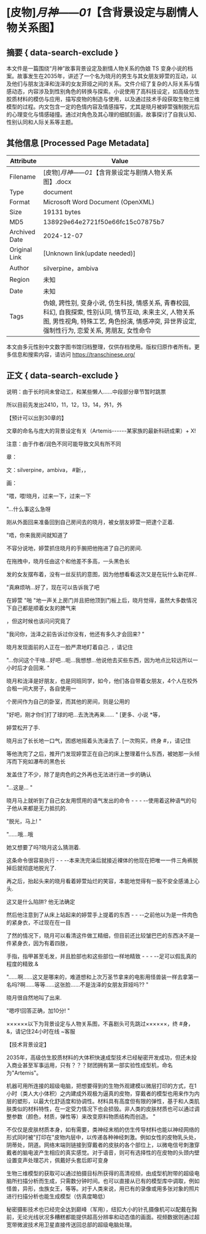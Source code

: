 # [皮物]_月神_——_01_【含背景设定与剧情人物关系图】



## 摘要  { data-search-exclude }

<!-- tcd_abstract -->
本文件是一篇围绕“月神”故事背景设定及剧情人物关系的伪娘 TS 变身小说的档案。故事发生在2035年，讲述了一个名为晓月的男生与其女朋友婷萱的互动，以及他们与朋友泷泽和泷泽的女友菲娅之间的关系。文件介绍了复杂的人际关系与情感动态，内容涉及到性别角色的转换与探索。小说使用了高科技设定，如高级仿生胶质材料的模仿与应用，描写皮物的制造与使用，以及通过技术手段获取生物三维模型的过程。内文包含一定的色情内容及情感描写，尤其是晓月被婷萱强制脱光后的心理变化与情感碰撞。通过对角色及其心理的细腻刻画，故事探讨了自我认知、性别认同和人际关系等主题。

<!-- tcd_abstract_end -->

## 其他信息 [Processed Page Metadata]

| Attribute       | Value                                  |
|-----------------|----------------------------------------|
| Filename        | [皮物]_月神_——_01_【含背景设定与剧情人物关系图】.docx                             |
| Type            | document                                 |
| Format          | Microsoft Word Document (OpenXML)                               |
| Size            | 19131 bytes                           |
| MD5             | 138929e64e2721f50e66fc15c07875b7                                  |
| Archived Date   | 2024-12-07                             |
| Original Link   | [Unknown link(update needed)]                         |
| Author          | silverpine，ambiva                               |
| Region          | 未知                               |
| Date            | 未知                                 |
| Tags            | 伪娘, 跨性别, 变身小说, 仿生科技, 情感关系, 青春校园, 科幻, 自我探索, 性别认同, 情节互动, 未来主义, 人物关系图, 男性视角, 特殊工艺, 角色扮演, 情感冲突, 异世界设定, 强制性行为, 恋爱关系, 男朋友, 女性命令                                 |

本文由多元性别中文数字图书馆归档整理，仅供存档使用。版权归原作者所有。更多信息和搜索内容，请访问 <https://transchinese.org/>


## 正文 { data-search-exclude }

<!-- tcd_main_text -->
说明：由于长时间未曾动工，和某些懒人......中段部分章节暂时跳票

所以目前先发出2410，11，12，13，14，外1，外

【预计可以出到30章的】

文章的命名与庞大的背景设定有关（Artemis------某家族的最新科研成果）+ X!

注意：由于作者/润色不同可能导致文风有所不同

章：

文：silverpine，ambiva， #新，，

画：

 "喂，喂!晓月，过来一下，过来一下

 "...什么事这么急呀

刚从外面回来准备回到自己房间去的晓月，被女朋友婷萱一把逮个正着.

 "唔，你来我房间就知道了

不容分说地，婷萱抓住晓月的手腕把他拖进了自己的房间.

在拖拽中，晓月任由这个和他差不多高，一头黑色长

发的女友摆布着，没有一丝反抗的意图，因为他想看看这次又是在玩什么新花样..

 "真麻烦呐...好了，现在可以告诉我了吧

在婷萱 "啪 "地一声关上房门并且把他顶到门板上后，晓月觉得，虽然大多数情况下自己都是顺着女友的脾气来

，但这时候也该问问究竟了

 "我问你，泷泽之前告诉过你没有，他还有多久才会回来? "

晓月发现面前的人正在一脸严肃地盯着自己.
，请记住

 "...你问这个干啥...好吧...呃...我想想...他说他去买些东西，因为地点比较远所以一小时后才会回来. "

晓月和泷泽是好朋友，也是同班同学，如今，他们各自带着女朋友，4个人在校外合租一间大房子，各自使用一

个房间作为自己的卧室，而其他的房间，则是公用的

 "好吧，刚才你们打了球的吧...去洗洗再来...... " [更多、小说 *等，

婷萱松开了手.

晓月出了长长地一口气，困惑地摇着头洗澡去了. [一次购买，终身 #，，请记住

等他洗完了之后，推开门发现婷萱正在自己的床上整理着什么东西，被她那一头倾泻而下宛如瀑布的黑色长

发盖住了不少，除了是肉色的之外再也无法进行进一步的确认

 "...这是... "

晓月马上就听到了自己女友用惯用的语气发出的命令 - - - --使用着这种语气的句子他从来都是无力抵抗的.

 "脱光，马上! "

 "......哦...哦

她又想要了吗?晓月这么猜测着.

这条命令很容易执行 - - --本来洗完澡后就接近裸体的他现在把唯一一件三角裤脱掉后就彻底地脱光了.

再之后，抬起头来的晓月看着婷萱灿烂的笑容，本能地觉得有一股不安全感涌上心头.

这又是什么陷阱? 他无法确定

然后他注意到了从床上站起来的婷萱手上提着的东西 - - --之前他以为是一件肉色的紧身衣，不过现在在一目

了然的情况下，晓月可以看清这件做工精细，但目前还比较皱巴巴的东西决不是一件紧身衣，因为有着四肢，

手指，指甲甚至毛发，并且脸部也和这些部位一样地精致 - - - --足可以假乱真的程度的精致.&

 "......啊......这又是哪来的，难道想和上次万圣节拿来的电影用怪兽装一样去拿第一名吗?啊......等等......这张脸......不是泷泽的女朋友菲娅吗?? "

晓月很自然地叫了出来.

 "嗯哼!回答正确，加10分! "

××××××以下为背景设定与人物关系图，不喜剧头可先跳过××××××，终 #身，&，请记住24小时在线 ~客服

【技术背景设定】

2035年，高级仿生胶质材料的大体积快速成型技术已经秘密开发成功，但还未投入商业甚至军事运用，只有？？？财团拥有第一部实验性成型机，命名为"Artemis"。

机器可用所连接的超级电脑，把想要得到的生物外观建模以微层打印的方式，在1小时（类人大小体积）之内建成外观极为逼真的皮物，穿戴者的模型也用来作为内层的塑形，以最大化舒适度和协调性。材料具有高度但有限的弹性，基于和人类肌肤类似的材料特性，在一定受力情况下也会损毁。非人类的皮肤材质也可以通过调整参数（颜色，材质，弹性等）来改变原料物质结构而创造。 "

不仅仅是皮肤材质本身，如有需要，类神经末梢的仿生传导材料也能以神经网络的形式同时被"打印在"皮物内层中，以传递各种神经刺激。例如女性的皮物乳头处，阴蒂处，阴道。网络末端则链接到穿戴者的皮肤的各个部位上，以微电信号刺激穿戴者的脑电波产生相应的真实感觉。对于语音，则可有选择性的在皮物的头颈内壁设置变声处理芯片，佩戴好头套后即可变身

生物三维模型的获取可以通过拍摄目标所获得的高清视频，由成型机附带的超级电脑所扫描分析而生成，只需数分钟时间。也可以直接从已有的模型库中调取，例如怪兽，异形，虫族女王，等等。对于人类来说，用已有的录像或用多张对象的照片进行扫描分析也能生成模型（仿真度略低）

秘密摄影技术也已经完全达到巅峰（军用），纽扣大小的针孔摄像机可以配戴在胸前，无论光线状况多糟糕都能提供超高分辨率和动态值的画面。视频数据则通过超宽带微波技术用卫星直接传送回总部的超级电脑处理。
<!-- tcd_main_text_end -->

